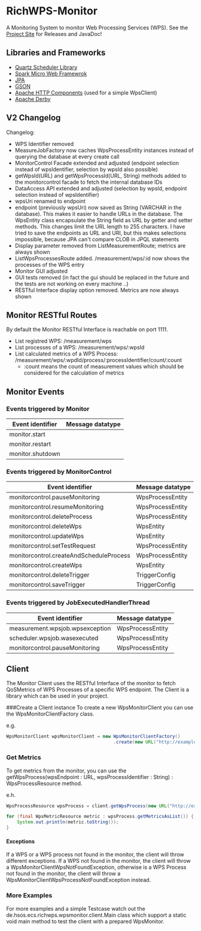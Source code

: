 RichWPS-Monitor
===============

A Monitoring System to monitor Web Processing Services (WPS).
See the [Project Site](http://fruchuxs.github.io/RichWPS-Monitor/) for Releases and JavaDoc!

## Libraries and Frameworks
* [Quartz Scheduler Library](http://quartz-scheduler.org/)
* [Spark Micro Web Framewrok](http://www.sparkjava.com/)
* [JPA](http://www.oracle.com/technetwork/java/javaee/tech/persistence-jsp-140049.html) 
* [GSON](https://code.google.com/p/google-gson/)
* [Apache HTTP Components](http://hc.apache.org/) (used for a simple WpsClient)
* [Apache Derby](http://db.apache.org/derby/)


## V2 Changelog
Changelog: 
* WPS Identifier removed 
* MeasureJobFactory now caches WpsProcessEntity instances instead of querying the database at every create call 
* MonitorControl Facade extended and adjusted (endpoint selection instead of wpsIdentifier, selection by wpsId also possible) 
* getWpsId(URL) and getWpsProcessId(URL, String) methods added to the monitorcontrol facade to fetch the internal database IDs 
* DataAccess API extended and adjusted (selection by wpsId, endpoint selection instead of wpsIdentifier) 
* wpsUri renamed to endpoint 
* endpoint (previously wpsUri) now saved as String (VARCHAR in the database). This makes it easier to handle URLs in the database. The WpsEntity class encapsulate the String field as URL by getter and setter methods. This changes limit the URL length to 255 characters. I have tried to save the endpoints as URL and URI, but this makes selections impossible, because JPA can't compare CLOB in JPQL statements
* Display parameter removed from ListMeasurementRoute; metrics are always shown 
* ListWpsProcessesRoute added. /measurement/wps/:id now shows the processes of the WPS entry 
* Monitor GUI adjusted 
* GUI tests removed (in fact the gui should be replaced in the future and the tests are not working on every machine ..) 
* RESTful Interface display option removed.  Metrics are now always shown

## Monitor RESTful Routes
By default the Monitor RESTful Interface is reachable on port 1111.

* List registred WPS: /measurement/wps 
* List processes of a WPS: /measurement/wps/:wpsId
* List calculated metrics of a WPS Process: /measurement/wps/:wpdId/process/:processIdentifier/count/:count 
   * :count means the count of measurement values which should be considered for the calculation of metrics

## Monitor Events

### Events triggered by Monitor

| Event identifier                        | Message datatype  |
|-----------------------------------------| ----------------- |
| monitor.start                           |                   |
| monitor.restart                         |                   |
| monitor.shutdown                        |                   |

### Events triggered by MonitorControl

| Event identifier                        | Message datatype  |
|-----------------------------------------| ----------------- |
| monitorcontrol.pauseMonitoring          | WpsProcessEntity  |
| monitorcontrol.resumeMonitoring         | WpsProcessEntity  |
| monitorcontrol.deleteProcess            | WpsProcessEntity  |
| monitorcontrol.deleteWps                | WpsEntity         |
| monitorcontrol.updateWps                | WpsEntity         |
| monitorcontrol.setTestRequest           | WpsProcessEntity  |
| monitorcontrol.createAndScheduleProcess | WpsProcessEntity  |
| monitorcontrol.createWps                | WpsEntity         |  
| monitorcontrol.deleteTrigger            | TriggerConfig     |
| monitorcontrol.saveTrigger              | TriggerConfig     |

### Events triggered by JobExecutedHandlerThread

| Event identifier                        | Message datatype  |
|-----------------------------------------| ----------------- |
| measurement.wpsjob.wpsexception         | WpsProcessEntity  |
| scheduler.wpsjob.wasexecuted            | WpsProcessEntity  |
| monitorcontrol.pauseMonitoring          | WpsProcessEntity  |

## Client
The Monitor Client uses the RESTful Interface of the monitor to fetch QoSMetrics of WPS Processes of a specific WPS endpoint. The Client is a library which can be used in your project.

###Create a Client instance
To create a new WpsMonitorClient you can use the WpsMonitorClientFactory class.

e.g.
``` java
WpsMonitorClient wpsMonitorClient = new WpsMonitorClientFactory()
                                        .create(new URL("http://example.com:1111/"));
```

### Get Metrics 
To get metrics from the monitor, you can use the getWpsProcess(wpsEndpoint : URL, wpsProcessIdentifier : String) : WpsProcessResource method.

e.h.
``` java 
WpsProcessResource wpsProcess = client.getWpsProcess(new URL("http://example.com/WebProcessingService", "SimpleBuffer");

for (final WpsMetricResource metric : wpsProcess.getMetricsAsList()) {
	System.out.println(metric.toString());
}
```

#### Exceptions
If a WPS or a WPS process not found in the monitor, the client will throw different exceptions. If a WPS not found in the monitor, the client will throw a WpsMonitorClientWpsNotFoundException, otherwise is a WPS Process not found in the monitor, the client will throw a WpsMonitorClientWpsProcessNotFoundException instead.

### More Examples
For more examples and a simple Testcase watch out the de.hsos.ecs.richwps.wpsmonitor.client.Main class which support a static void main method to test the client with a prepared WpsMonitor.
